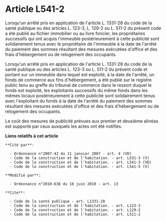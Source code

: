 # Article L541-2

Lorsqu'un arrêté pris en application de l'article L. 1331-28 du code de la santé publique ou des articles L. 123-3, L. 129-2
ou L. 511-2 du présent code a été publié au fichier immobilier ou au livre foncier, les propriétaires successifs qui ont
acquis l'immeuble postérieurement à cette publicité sont solidairement tenus avec le propriétaire de l'immeuble à la date de
l'arrêté du paiement des sommes résultant des mesures exécutées d'office et des frais d'hébergement ou de relogement des
occupants. 

Lorsqu'un arrêté pris en application de l'article L. 1331-28 du code de la santé publique ou des articles L. 123-3 ou L.
511-2 du présent code et portant sur un immeuble dans lequel est exploité, à la date de l'arrêté, un fonds de commerce aux
fins d'hébergement, a été publié sur le registre public tenu au greffe du tribunal de commerce dans le ressort duquel le
fonds est exploité, les exploitants successifs du même fonds dans les mêmes locaux postérieurement à cette publicité sont
solidairement tenus avec l'exploitant du fonds à la date de l'arrêté du paiement des sommes résultant des mesures exécutées
d'office et des frais d'hébergement ou de relogement des occupants. 

Le coût des mesures de publicité prévues aux premier et deuxième alinéas est supporté par ceux auxquels les actes ont été
notifiés.

**Liens relatifs à cet article**

	**Cité par**:

	  - Ordonnance n°2007-42 du 11 janvier 2007 - art. 4 (VD)
	  - Code de la construction et de l'habitation. - art. L531-3 (V)
	  - Code de la construction et de l'habitation. - art. L541-3 (VD)
	  - Code de la construction et de l'habitation. - art. L541-5 (V)

	**Modifié par**:

	  - Ordonnance n°2010-638 du 10 juin 2010 - art. 13

	**Cite**:

	  - Code de la santé publique - art. L1331-28
	  - Code de la construction et de l'habitation. - art. L123-3
	  - Code de la construction et de l'habitation. - art. L129-2
	  - Code de la construction et de l'habitation. - art. L511-2

